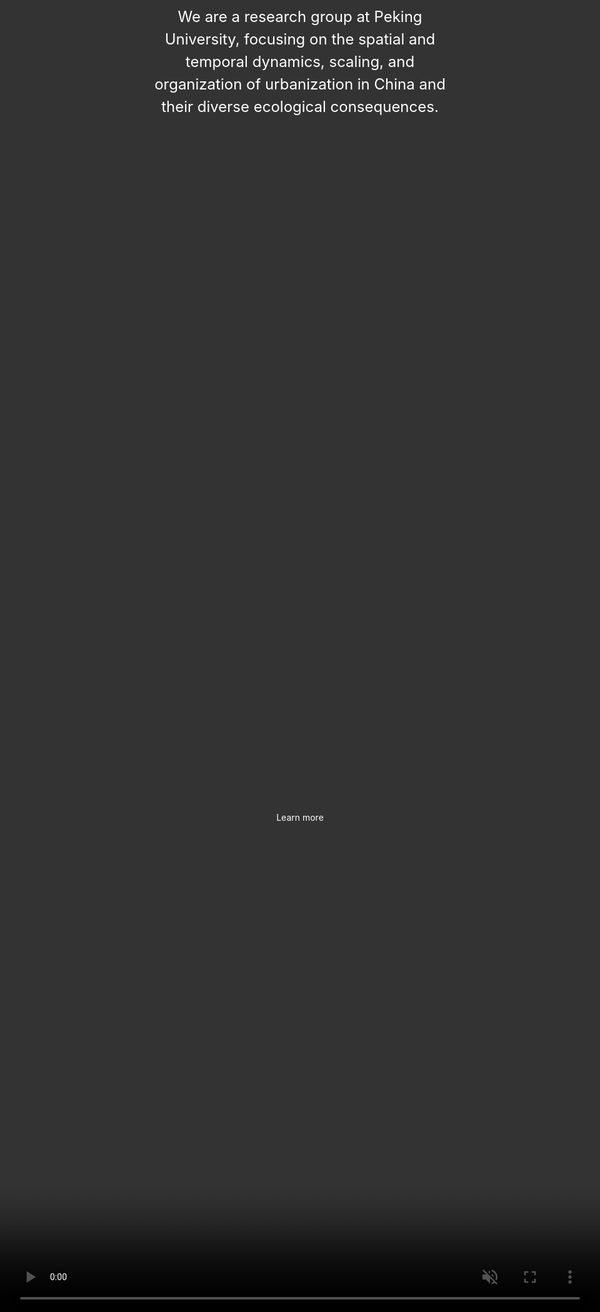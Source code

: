```yaml
---
# Feel free to add content and custom Front Matter to this file.
# To modify the layout, see https://jekyllrb.com/docs/themes/#overriding-theme-defaults

layout: page
---
```


<html lang="en">

<head>
    <meta charset="UTF-8">
    <meta http-equiv="X-UA-Compatible" content="IE=edge">
    <meta name="viewport" content="width=device-width, initial-scale=1.0">
    <style>
        * { margin: 0; padding: 0; }
        :-webkit-full-screen {
            min-width: 100%;
            min-height: 100%;
        }
        :-moz-full-screen {
            min-width: 100%;
            min-height: 100%;
        }
        :-ms-fullscreen {
            min-width: 100%;
            min-height: 100%;
        }
        :full-screen {
            min-width: 100%;
            min-height: 100%;
        }
        html, body { height: 100%; overflow: hidden; }
        .box { 
            width: 100%; 
            height: 100%; 
            position: absolute; /* 设置定位为绝对定位 */
            top: 0; /* 位于页面顶部 */
            left: 0; /* 位于页面左侧 */
        }
        video { 
            min-width: 100%; 
            min-height: 100%; 
            position: absolute; 
            top: 0; 
            left: 0; 
        }
        .content {
            position: absolute;
            z-index: 3;
            top: 50%;
            left: 50%;
            transform: translate(-50%, -50%);
            text-align: center;
            color: white;
            font-size: 24px;
            line-height: 1.5;
        }
        .button {
            position: absolute;
            z-index: 3;
            top: 80%;
            left: 50%;
            transform: translateX(-50%);
            text-align: center;
        }
        .button a {
            text-decoration: none;
            background-color: #333;
            color: white;
            padding: 10px 20px;
            border-radius: 5px;
        }
    </style>
</head>

<body>
    <div class="box">
        <video autoplay muted>
            <source src="imgs/research_images/test.mp4">
        </video>
    </div>
    <div class="content">
        We are a research group at Peking University, focusing on the spatial and temporal dynamics, scaling, and organization of urbanization in China and their diverse ecological consequences.
    </div>
    <div class="button">
        <a href="/other/">Learn more</a>
    </div>
</body>

</html>

